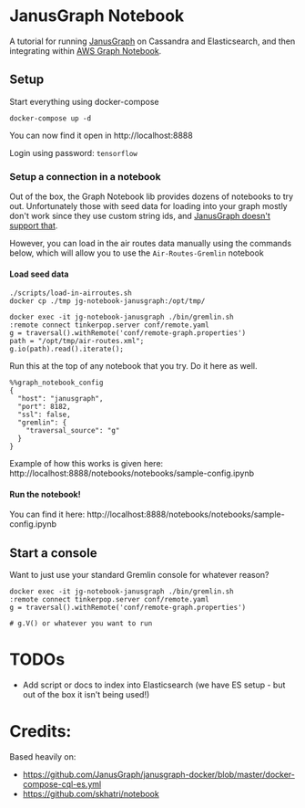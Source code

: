 # JanusGraph Notebook
A tutorial for running [JanusGraph](https://janusgraph.org/) on Cassandra and Elasticsearch, and then integrating within [AWS Graph Notebook](https://github.com/aws/graph-notebook). 


## Setup
Start everything using docker-compose
```
docker-compose up -d
```

You can now find it open in http://localhost:8888

Login using password: `tensorflow`

### Setup a connection in a notebook
Out of the box, the Graph Notebook lib provides dozens of notebooks to try out. Unfortunately those with seed data for loading into your graph mostly don't work since they use custom string ids, and [JanusGraph doesn't support that](https://github.com/JanusGraph/janusgraph/issues/1221). 

However, you can load in the air routes data manually using the commands below, which will allow you to use the `Air-Routes-Gremlin` notebook

#### Load seed data
```
./scripts/load-in-airroutes.sh
docker cp ./tmp jg-notebook-janusgraph:/opt/tmp/

docker exec -it jg-notebook-janusgraph ./bin/gremlin.sh
:remote connect tinkerpop.server conf/remote.yaml
g = traversal().withRemote('conf/remote-graph.properties')
path = "/opt/tmp/air-routes.xml";
g.io(path).read().iterate();
```


Run this at the top of any notebook that you try. Do it here as well.

```
%%graph_notebook_config
{
  "host": "janusgraph",
  "port": 8182,
  "ssl": false,
  "gremlin": {
    "traversal_source": "g"
  }
}
```

Example of how this works is given here: http://localhost:8888/notebooks/notebooks/sample-config.ipynb

#### Run the notebook!
You can find it here: http://localhost:8888/notebooks/notebooks/sample-config.ipynb

## Start a console

Want to just use your standard Gremlin console for whatever reason?

```
docker exec -it jg-notebook-janusgraph ./bin/gremlin.sh
:remote connect tinkerpop.server conf/remote.yaml
g = traversal().withRemote('conf/remote-graph.properties')

# g.V() or whatever you want to run
```

# TODOs
- Add script or docs to index into Elasticsearch (we have ES setup - but out of the box it isn't being used!)
# Credits: 
Based heavily on:
- https://github.com/JanusGraph/janusgraph-docker/blob/master/docker-compose-cql-es.yml 
- https://github.com/skhatri/notebook


